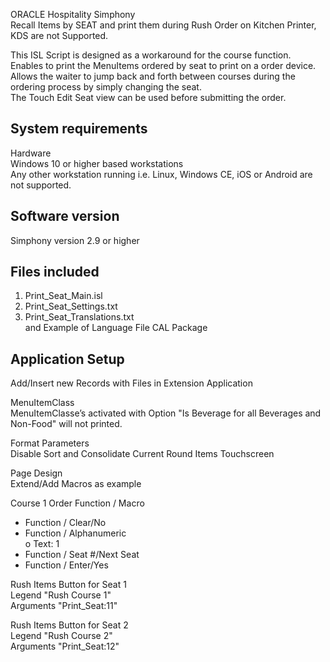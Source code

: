 ORACLE Hospitality Simphony  
Recall Items by SEAT and print them during Rush Order on Kitchen Printer, KDS are not Supported.
  
This ISL Script is designed as a workaround for the course function.  
Enables to print the MenuItems ordered by seat to print on a order device.  
Allows the waiter to jump back and forth between courses during the ordering process by simply changing the seat.  
The Touch Edit Seat view can be used before submitting the order.  

## System requirements
Hardware  
Windows 10 or higher based workstations  
Any other workstation running i.e. Linux, Windows CE, iOS or Android are not supported.  

## Software version
Simphony version 2.9 or higher

## Files included
1. Print_Seat_Main.isl  
2. Print_Seat_Settings.txt  
3. Print_Seat_Translations.txt  
and Example of Language File CAL Package  
  
  
## Application Setup  
Add/Insert new Records with Files in Extension Application  
  
MenuItemClass  
MenuItemClasse’s activated with Option "Is Beverage for all Beverages and Non-Food" will not printed.  
  
Format Parameters  
Disable Sort and Consolidate Current Round Items Touchscreen  

Page Design  
Extend/Add Macros as example  
  
Course 1 Order Function / Macro  
- Function / Clear/No  
- Function / Alphanumeric  
o Text: 1  
- Function / Seat #/Next Seat  
- Function / Enter/Yes  
  
Rush Items Button for Seat 1    
Legend "Rush Course 1"  
Arguments "Print_Seat:11"  
  
Rush Items Button for Seat 2  
Legend "Rush Course 2"  
Arguments "Print_Seat:12"  
